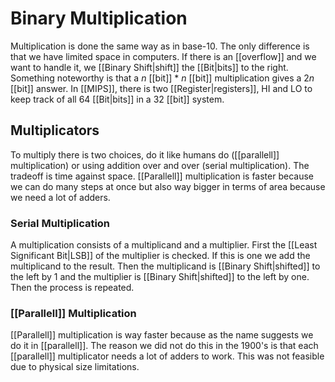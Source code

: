 # Binary Multiplication
Multiplication is done the same way as in base-10. The only difference is that we have limited space in computers. If there is an [[overflow]] and we want to handle it, we [[Binary Shift|shift]] the [[Bit|bits]] to the right. Something noteworthy is that a $n$ [[bit]] $*$ $n$ [[bit]] multiplication gives a $2n$ [[bit]] answer. In [[MIPS]], there is two [[Register|registers]], HI and LO to keep track of all 64 [[Bit|bits]] in a 32 [[bit]] system.

## Multiplicators
To multiply there is two choices, do it like humans do ([[parallell]] multiplication) or using addition over and over (serial multiplication). The tradeoff is time against space. [[Parallell]] multiplication is faster because we can do many steps at once but also way bigger in terms of area because we need a lot of adders.

### Serial Multiplication
A multiplication consists of a multiplicand and a multiplier. First the [[Least Significant Bit|LSB]] of the multiplier is checked. If this is one we add the multiplicand to the result. Then the multiplicand is [[Binary Shift|shifted]] to the left by 1 and the multiplier is [[Binary Shift|shifted]] to the left by one. Then the process is repeated.

### [[Parallell]] Multiplication
[[Parallell]] multiplication is way faster because as the name suggests we do it in [[parallell]]. The reason we did not do this in the 1900's is that each [[parallell]] multiplicator needs a lot of adders to work. This was not feasible due to physical size limitations.